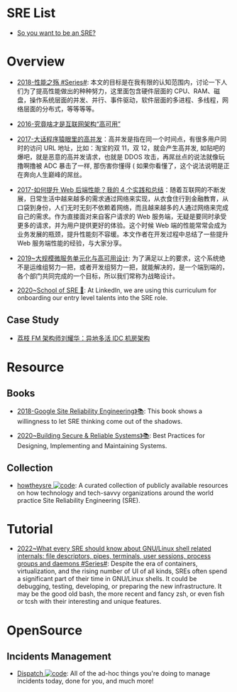 # SRE List

- [So you want to be an SRE?](https://hackernoon.com/so-you-want-to-be-an-sre-34e832357a8c#.x8tn42pb7)

# Overview

- [2018-性能之殇 #Series#](https://lvwenhan.com/%E6%93%8D%E4%BD%9C%E7%B3%BB%E7%BB%9F/492.html): 本文的目标是在我有限的认知范围内，讨论一下人们为了提高性能做出的种种努力，这里面包含硬件层面的 CPU、RAM、磁盘，操作系统层面的并发、并行、事件驱动，软件层面的多进程、多线程，网络层面的分布式，等等等等。

- [2016-究竟啥才是互联网架构“高可用”](http://6me.us/Fz25N7)

- [2017-大话程序猿眼里的高并发](https://blog.thankbabe.com/2016/04/01/high-concurrency/)：高并发是指在同一个时间点，有很多用户同时的访问 URL 地址，比如：淘宝的双 11，双 12，就会产生高并发, 如贴吧的爆吧，就是恶意的高并发请求，也就是 DDOS 攻击，再屌丝点的说法就像玩撸啊撸被 ADC 暴击了一样, 那伤害你懂得 ( 如果你看懂了，这个说法说明是正在奔向人生巅峰的屌丝。

- [2017-如何提升 Web 后端性能？我的 4 个实践和总结](http://mp.weixin.qq.com/s/KsXS5f-1-217CY5R88qOHQ)：随着互联网的不断发展，日常生活中越来越多的需求通过网络来实现，从衣食住行到金融教育，从口袋到身份，人们无时无刻不依赖着网络，而且越来越多的人通过网络来完成自己的需求。作为直接面对来自客户请求的 Web 服务端，无疑是要同时承受更多的请求，并为用户提供更好的体验。这个时候 Web 端的性能常常会成为业务发展的瓶颈，提升性能刻不容缓。本文作者在开发过程中总结了一些提升 Web 服务端性能的经验，与大家分享。

- [2019~大规模微服务单元化与高可用设计](https://mp.weixin.qq.com/s/5ovOHoI4gZqokez672wriQ): 为了满足以上的要求，这个系统绝不是运维组努力一把，或者开发组努力一把，就能解决的，是一个端到端的，各个部门共同完成的一个目标，所以我们常称为战略设计。

- [2020~School of SRE 🎥](https://github.com/linkedin/school-of-sre): At LinkedIn, we are using this curriculum for onboarding our entry level talents into the SRE role.

## Case Study

- [荔枝 FM 架构师刘耀华：异地多活 IDC 机房架构](http://geek.csdn.net/news/detail/53231)

# Resource

## Books

- [2018-Google Site Reliability Engineering》📚](https://landing.google.com/sre/sre-book/chapters/foreword/): This book shows a willingness to let SRE thinking come out of the shadows.

- [2020~Building Secure & Reliable Systems》📚](https://static.googleusercontent.com/media/landing.google.com/zh-CN//sre/static/pdf/Building_Secure_and_Reliable_Systems.pdf): Best Practices for Designing, Implementing and Maintaining Systems.

## Collection

- [howtheysre ![code](https://ng-tech.icu/assets/code.svg)](https://github.com/upgundecha/howtheysre): A curated collection of publicly available resources on how technology and tech-savvy organizations around the world practice Site Reliability Engineering (SRE).

# Tutorial

- [2022~What every SRE should know about GNU/Linux shell related internals: file descriptors, pipes, terminals, user sessions, process groups and daemons #Series#](https://biriukov.dev/docs/fd-pipe-session-terminal/0-sre-should-know-about-gnu-linux-shell-related-internals-file-descriptors-pipes-terminals-user-sessions-process-groups-and-daemons/): Despite the era of containers, virtualization, and the rising number of UI of all kinds, SREs often spend a significant part of their time in GNU/Linux shells. It could be debugging, testing, developing, or preparing the new infrastructure. It may be the good old bash, the more recent and fancy zsh, or even fish or tcsh with their interesting and unique features.

# OpenSource

## Incidents Management

- [Dispatch ![code](https://ng-tech.icu/assets/code.svg)](https://github.com/Netflix/dispatch): All of the ad-hoc things you're doing to manage incidents today, done for you, and much more!
